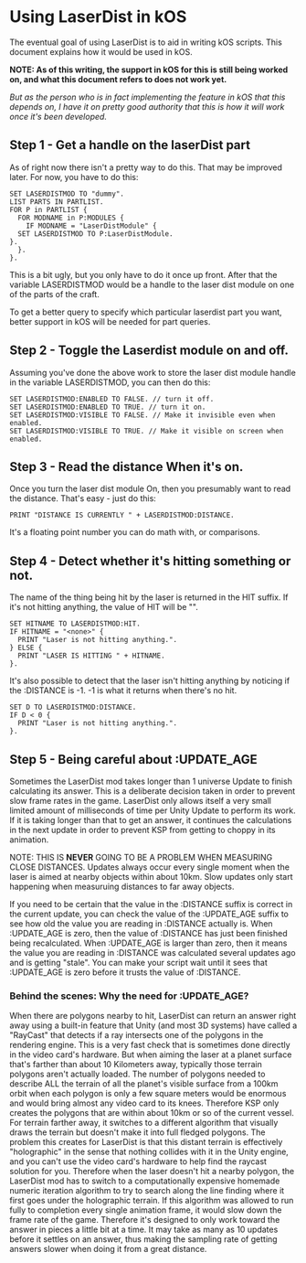 Using LaserDist in kOS
======================

The eventual goal of using LaserDist is to aid in writing kOS scripts.
This document explains how it would be used in kOS.

**NOTE: As of this writing, the support in kOS for this is still being worked on, and what this document refers to does not work yet.**

*But as the person who is in fact implementing the feature in kOS that this
depends on, I have it on pretty good authority that this is how it will work
once it's been developed.*

Step 1 - Get a handle on the laserDist part
-------------------------------------------
As of right now there isn't a pretty way to do this.  That may be
improved later.  For now, you have to do this:

    SET LASERDISTMOD TO "dummy".
    LIST PARTS IN PARTLIST.
    FOR P in PARTLIST {
      FOR MODNAME in P:MODULES {
        IF MODNAME = "LaserDistModule" {
	  SET LASERDISTMOD TO P:LaserDistModule.
	}.
      }.
    }.

This is a bit ugly, but you only have to do it once up front.  After that
the variable LASERDISTMOD would be a handle to the laser dist module on
one of the parts of the craft.

To get a better query to specify which particular laserdist part you want,
better support in kOS will be needed for part queries.

Step 2 - Toggle the Laserdist module on and off.
------------------------------------------------

Assuming you've done the above work to store the laser dist module handle
in the variable LASERDISTMOD, you can then do this:

    SET LASERDISTMOD:ENABLED TO FALSE. // turn it off.
    SET LASERDISTMOD:ENABLED TO TRUE. // turn it on.
    SET LASERDISTMOD:VISIBLE TO FALSE. // Make it invisible even when enabled.
    SET LASERDISTMOD:VISIBLE TO TRUE. // Make it visible on screen when enabled.

Step 3 - Read the distance When it's on.
----------------------------------------

Once you turn the laser dist module On, then you presumably want to read the
distance.  That's easy - just do this:

    PRINT "DISTANCE IS CURRENTLY " + LASERDISTMOD:DISTANCE.

It's a floating point number you can do math with, or comparisons.

Step 4 - Detect whether it's hitting something or not.
------------------------------------------------------

The name of the thing being hit by the laser is returned in the HIT suffix.
If it's not hitting anything, the value of HIT will be "<none>".

    SET HITNAME TO LASERDISTMOD:HIT.
    IF HITNAME = "<none>" {
      PRINT "Laser is not hitting anything.".
    } ELSE {
      PRINT "LASER IS HITTING " + HITNAME.
    }.

It's also possible to detect that the laser isn't hitting anything by 
noticing if the :DISTANCE is -1.  -1 is what it returns when there's
no hit.

    SET D TO LASERDISTMOD:DISTANCE.
    IF D < 0 {
      PRINT "Laser is not hitting anything.".
    }.

Step 5 - Being careful about :UPDATE_AGE
----------------------------------------

Sometimes the LaserDist mod takes longer than 1 universe Update to finish
calculating its answer.  This is a deliberate decision taken in order to
prevent slow frame rates in the game.  LaserDist only allows itself a very
small limited amount of milliseconds of time per Unity Update to perform
its work.  If it is taking longer than that to get an answer, it continues
the calculations in the next update in order to prevent KSP from getting
to choppy in its animation.

NOTE: THIS IS **NEVER** GOING TO BE A PROBLEM WHEN MEASURING CLOSE DISTANCES.
Updates always occur every single moment when the laser is aimed at nearby
objects within about 10km.  Slow updates only start happening when measuruing
distances to far away objects.

If you need to be certain that the value in the :DISTANCE suffix is correct
in the current update, you can check the value of the :UPDATE_AGE suffix
to see how old the value you are reading in :DISTANCE actually is.  When
:UPDATE_AGE is zero, then the value of :DISTANCE has just been finished
being recalculated.  When :UPDATE_AGE is larger than zero, then it means
the value you are reading in :DISTANCE was calculated several updates 
ago and is getting "stale".  You can make your script wait until it sees
that :UPDATE_AGE is zero before it trusts the value of :DISTANCE.

### Behind the scenes: Why the need for :UPDATE_AGE?

When there are polygons nearby to hit, LaserDist can return an answer right
away using a built-in feature that Unity (and most 3D systems) have called
a "RayCast" that detects if a ray intersects one of the polygons in the
rendering engine.  This is a very fast check that is sometimes done directly
in the video card's hardware.  But when aiming the laser at a planet
surface that's farther than about 10 Kilometers away, typically those
terrain polygons aren't actually loaded.  The number of polygons needed
to describe ALL the terrain of all the planet's visible surface from a 100km
orbit when each polygon is only a few square meters would be enormous and
would bring almost any video card to its knees.  Therefore KSP only creates
the polygons that are within about 10km or so of the current vessel.  For
terrain farther away, it switches to a different algorithm that visually
draws the terrain but doesn't make it into full fledged polygons.  The
problem this creates for LaserDist is that this distant terrain is effectively
"holographic" in the sense that nothing collides with it in the Unity engine,
and you can't use the video card's hardware to help find the raycast solution
for you.  Therefore when the laser doesn't hit a nearby polygon, the
LaserDist mod has to switch to a computationally expensive homemade numeric
iteration algorithm to try to search along the line finding where it first
goes under the holographic terrain.  If this algorithm was allowed to
run fully to completion every single animation frame, it would slow down
the frame rate of the game.  Therefore it's designed to only work toward
the answer in pieces a little bit at a time.  It may take as many as 10
updates before it settles on an answer, thus making the sampling rate of
getting answers slower when doing it from a great distance.

